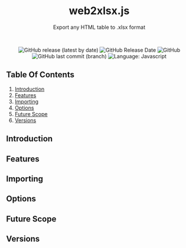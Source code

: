 <h1 align="center">
web2xlsx.js
</h1>
<p align="center">Export any HTML table to .xlsx format</p>

<br>
<p align="center">
    <img alt="GitHub release (latest by date)" src="https://img.shields.io/github/v/release/RajitRoy/web2xlsx?logo=github">
    <img alt="GitHub Release Date" src="https://img.shields.io/github/release-date/RajitRoy/web2xlsx?logo=github">
    <img alt="GitHub" src="https://img.shields.io/github/license/RajitRoy/web2xlsx?logo=Open%20Source%20Initiative&logoColor=white">
    <img alt="GitHub last commit (branch)" src="https://img.shields.io/github/last-commit/RajitRoy/web2xlsx/dev?label=last%20commit%20%3Cdev%3E&logo=github">
    <img alt="Language: Javascript" src="https://img.shields.io/badge/language-javascript%20-blue.svg">
</p>

## Table Of Contents
1. [Introduction](#versions)
2. [Features](#features)
3. [Importing](#importing)
4. [Options](#options)
5. [Future Scope](#future-scope)
6. [Versions](#versions)

## Introduction

## Features

## Importing

## Options

## Future Scope

## Versions







